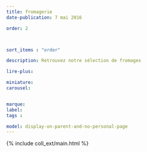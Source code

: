 ```yaml
---
title: fromagerie
date-publication: 7 mai 2016

order: 2



sort_items : "order"

description: Retrouvez notre sélection de fromages

lire-plus: 

miniature: 
carousel: 


marque: 
label:
tags : 

model: display-on-parent-and-no-personal-page
---
```


<!-- ******************************** -->
<!-- **** intro rayon **** -->



<!-- **** fin intro rayon ********* -->
<!-- ****************************** -->
<!--fin-excerpt-->

{% include coll_ext/main.html %}

